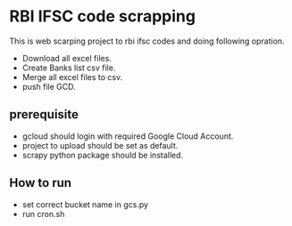 # RBI IFSC code scrapping
This is web scarping project to rbi ifsc codes  and doing following opration.
* Download all excel files.
* Create Banks list csv  file.
* Merge all excel files to csv.
* push file GCD.

## prerequisite 
* gcloud should login with required Google Cloud Account.
* project to upload should be set as default.
* scrapy python package should be installed.
## How to run
* set correct bucket name in gcs.py
* run cron.sh 
